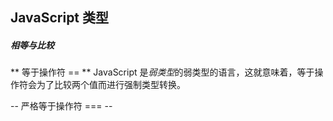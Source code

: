 ## JavaScript 类型

##### 相等与比较
** 等于操作符 == **
JavaScript 是*弱类型*的弱类型的语言，这就意味着，等于操作符会为了比较两个值而进行强制类型转换。

-- 严格等于操作符 === --


